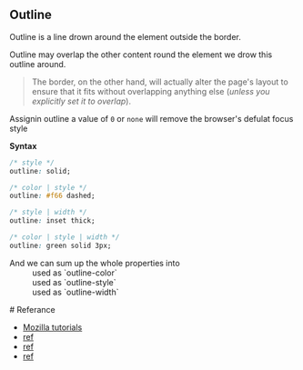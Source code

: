 ## Outline

Outline is a line drown around the element outside the border.

Outline may overlap the other content round the element we drow this outline around.
>  The border, on the other hand, will actually alter the page's layout to ensure that it fits without overlapping anything else (*unless you explicitly set it to overlap*).

Assignin outline a value of `0` or `none` will remove the browser's defulat focus style


**Syntax**

```css
/* style */
outline: solid;

/* color | style */
outline: #f66 dashed;

/* style | width */
outline: inset thick;

/* color | style | width */
outline: green solid 3px;
```

<dl>
	<dt>And we can sum up the whole properties into </dt>
	<dd>used as `outline-color` </dd>
	<dd>used as `outline-style`</dd>
	<dd>used as `outline-width` </dd>

</dl>
# Referance 

- [Mozilla tutorials](https://developer.mozilla.org/en-US/docs/Web/CSS/outline)
- [ref](https://developer.mozilla.org/en-US/docs/Web/CSS/outline-color)
- [ref](https://developer.mozilla.org/en-US/docs/Web/CSS/outline-style)
- [ref](https://developer.mozilla.org/en-US/docs/Web/CSS/outline-width)